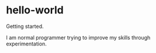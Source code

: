 # hello-world
Getting started.

I am normal programmer trying to improve my skills through experimentation.
